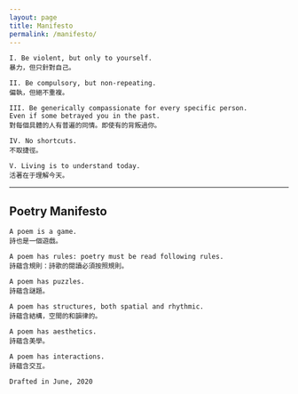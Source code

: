 ```yaml
---
layout: page
title: Manifesto
permalink: /manifesto/
---
```


	I. Be violent, but only to yourself.
	暴力，但只針對自己。

	II. Be compulsory, but non-repeating. 
	偏執，但絕不重複。

	III. Be generically compassionate for every specific person.
	Even if some betrayed you in the past. 
	對每個具體的人有普遍的同情。即使有的背叛過你。

	IV. No shortcuts.
	不取捷徑。

	V. Living is to understand today.
	活著在于理解今天。

---

## Poetry Manifesto

	A poem is a game.
	詩也是一個遊戲。

	A poem has rules: poetry must be read following rules.
	詩蘊含規則：詩歌的閱讀必須按照規則。

	A poem has puzzles.
	詩蘊含謎題。

	A poem has structures, both spatial and rhythmic.
	詩蘊含結構，空間的和韻律的。

	A poem has aesthetics.
	詩蘊含美學。

	A poem has interactions.
	詩蘊含交互。

	Drafted in June, 2020
